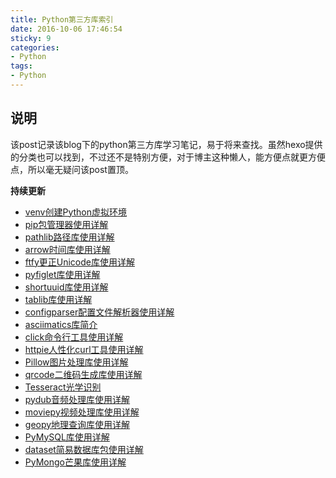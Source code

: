 ```yaml
---
title: Python第三方库索引
date: 2016-10-06 17:46:54
sticky: 9
categories: 
- Python
tags:
- Python
---
```


## 说明
该post记录该blog下的python第三方库学习笔记，易于将来查找。虽然hexo提供的分类也可以找到，不过还不是特别方便，对于博主这种懒人，能方便点就更方便点，所以毫无疑问该post置顶。

**持续更新**

<!-- more -->

- [venv创建Python虚拟环境](https://xin053.github.io/2016/06/30/venv%E5%88%9B%E5%BB%BAPython%E8%99%9A%E6%8B%9F%E7%8E%AF%E5%A2%83/)
- [pip包管理器使用详解](https://xin053.github.io/2016/07/02/pip%E5%8C%85%E7%AE%A1%E7%90%86%E5%99%A8%E4%BD%BF%E7%94%A8%E8%AF%A6%E8%A7%A3/)
- [pathlib路径库使用详解](https://xin053.github.io/2016/07/03/pathlib%E8%B7%AF%E5%BE%84%E5%BA%93%E4%BD%BF%E7%94%A8%E8%AF%A6%E8%A7%A3/)
- [arrow时间库使用详解](https://xin053.github.io/2016/07/04/arrow%E6%97%B6%E9%97%B4%E5%BA%93%E4%BD%BF%E7%94%A8%E8%AF%A6%E8%A7%A3/)
- [ftfy更正Unicode库使用详解](https://xin053.github.io/2016/07/05/ftfy%E6%9B%B4%E6%AD%A3Unicode%E5%BA%93%E4%BD%BF%E7%94%A8%E8%AF%A6%E8%A7%A3/)
- [pyfiglet库使用详解](https://xin053.github.io/2016/07/06/pyfiglet%E5%BA%93%E4%BD%BF%E7%94%A8%E8%AF%A6%E8%A7%A3/)
- [shortuuid库使用详解](https://xin053.github.io/2016/07/07/shortuuid%E5%BA%93%E4%BD%BF%E7%94%A8%E8%AF%A6%E8%A7%A3/)
- [tablib库使用详解](https://xin053.github.io/2016/07/10/tablib%E5%BA%93%E4%BD%BF%E7%94%A8%E8%AF%A6%E8%A7%A3/)
- [configparser配置文件解析器使用详解](https://xin053.github.io/2016/07/18/configparser%E9%85%8D%E7%BD%AE%E6%96%87%E4%BB%B6%E8%A7%A3%E6%9E%90%E5%99%A8%E4%BD%BF%E7%94%A8%E8%AF%A6%E8%A7%A3/)
- [asciimatics库简介](https://xin053.github.io/2016/07/19/asciimatics%E5%BA%93%E4%BD%BF%E7%94%A8%E8%AF%A6%E8%A7%A3/)
- [click命令行工具使用详解](https://xin053.github.io/2016/07/31/click%E5%91%BD%E4%BB%A4%E8%A1%8C%E5%B7%A5%E5%85%B7%E4%BD%BF%E7%94%A8%E8%AF%A6%E8%A7%A3/)
- [httpie人性化curl工具使用详解](https://xin053.github.io/2016/08/15/httpie%E4%BA%BA%E6%80%A7%E5%8C%96curl%E5%B7%A5%E5%85%B7%E4%BD%BF%E7%94%A8%E8%AF%A6%E8%A7%A3/)
- [Pillow图片处理库使用详解](https://xin053.github.io/2016/10/26/Pillow%E5%9B%BE%E7%89%87%E5%A4%84%E7%90%86%E5%BA%93%E4%BD%BF%E7%94%A8%E8%AF%A6%E8%A7%A3/#more)
- [qrcode二维码生成库使用详解](https://xin053.github.io/2016/10/28/qrcode%E4%BA%8C%E7%BB%B4%E7%A0%81%E7%94%9F%E6%88%90%E5%BA%93%E4%BD%BF%E7%94%A8%E8%AF%A6%E8%A7%A3/#more)
- [Tesseract光学识别](https://xin053.github.io/2016/10/28/Tesseract%E5%85%89%E5%AD%A6%E8%AF%86%E5%88%AB/)
- [pydub音频处理库使用详解](https://xin053.github.io/2016/11/05/pydub%E9%9F%B3%E9%A2%91%E5%A4%84%E7%90%86%E5%BA%93%E4%BD%BF%E7%94%A8%E8%AF%A6%E8%A7%A3/#more)
- [moviepy视频处理库使用详解](https://xin053.github.io/2016/11/05/moviepy%E8%A7%86%E9%A2%91%E5%A4%84%E7%90%86%E5%BA%93%E4%BD%BF%E7%94%A8%E8%AF%A6%E8%A7%A3/#more)
- [geopy地理查询库使用详解](https://xin053.github.io/2016/11/06/geopy%E5%9C%B0%E7%90%86%E6%9F%A5%E8%AF%A2%E5%BA%93%E4%BD%BF%E7%94%A8%E8%AF%A6%E8%A7%A3/#more)
- [PyMySQL库使用详解](https://xin053.github.io/2016/11/06/PyMySQL%E5%BA%93%E4%BD%BF%E7%94%A8%E8%AF%A6%E8%A7%A3/)
- [dataset简易数据库包使用详解](https://xin053.github.io/2016/11/08/dataset%E7%AE%80%E6%98%93%E6%95%B0%E6%8D%AE%E5%BA%93%E5%8C%85%E4%BD%BF%E7%94%A8%E8%AF%A6%E8%A7%A3/#more)
- [PyMongo芒果库使用详解](https://xin053.github.io/2016/11/09/PyMongo%E8%8A%92%E6%9E%9C%E5%BA%93%E4%BD%BF%E7%94%A8%E8%AF%A6%E8%A7%A3/)

